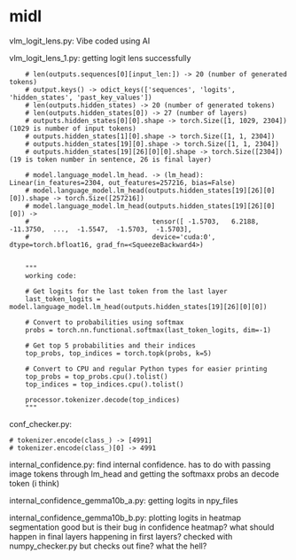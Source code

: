 # midl


vlm_logit_lens.py:
Vibe coded using AI


vlm_logit_lens_1.py:
getting logit lens successfully
```
    # len(outputs.sequences[0][input_len:]) -> 20 (number of generated tokens)
    # output.keys() -> odict_keys(['sequences', 'logits', 'hidden_states', 'past_key_values'])
    # len(outputs.hidden_states) -> 20 (number of generated tokens)
    # len(outputs.hidden_states[0]) -> 27 (number of layers)
    # outputs.hidden_states[0][0].shape -> torch.Size([1, 1029, 2304])    (1029 is number of input tokens)
    # outputs.hidden_states[1][0].shape -> torch.Size([1, 1, 2304])
    # outputs.hidden_states[19][0].shape -> torch.Size([1, 1, 2304])
    # outputs.hidden_states[19][26][0][0].shape -> torch.Size([2304])       (19 is token number in sentence, 26 is final layer)

    # model.language_model.lm_head. -> (lm_head): Linear(in_features=2304, out_features=257216, bias=False)
    # model.language_model.lm_head(outputs.hidden_states[19][26][0][0]).shape -> torch.Size([257216])
    # model.language_model.lm_head(outputs.hidden_states[19][26][0][0]) ->
    #                               tensor([ -1.5703,   6.2188, -11.3750,  ...,  -1.5547,  -1.5703,  -1.5703],
    #                               device='cuda:0', dtype=torch.bfloat16, grad_fn=<SqueezeBackward4>)


    """
    working code:

    # Get logits for the last token from the last layer
    last_token_logits = model.language_model.lm_head(outputs.hidden_states[19][26][0][0])
    
    # Convert to probabilities using softmax
    probs = torch.nn.functional.softmax(last_token_logits, dim=-1)
    
    # Get top 5 probabilities and their indices
    top_probs, top_indices = torch.topk(probs, k=5)
    
    # Convert to CPU and regular Python types for easier printing
    top_probs = top_probs.cpu().tolist()
    top_indices = top_indices.cpu().tolist()

    processor.tokenizer.decode(top_indices)
    """
```

conf_checker.py:
```
# tokenizer.encode(class_) -> [4991]
# tokenizer.encode(class_)[0] -> 4991
```

internal_confidence.py:
find internal confidence. has to do with passing
image tokens through lm_head and getting the softmaxx probs
an decode token (i think)

internal_confidence_gemma10b_a.py:
getting logits in npy_files

internal_confidence_gemma10b_b.py:
plotting logits in heatmap
segmentation good but is their bug in confidence heatmap?
what should happen in final layers happening in first layers?
checked with numpy_checker.py but checks out fine? what the hell?